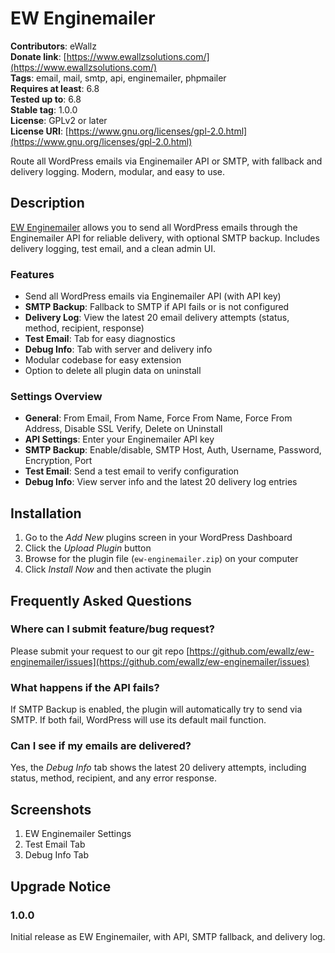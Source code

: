 # EW Enginemailer

**Contributors**: eWallz  
**Donate link**: [https://www.ewallzsolutions.com/](https://www.ewallzsolutions.com/)  
**Tags**: email, mail, smtp, api, enginemailer, phpmailer  
**Requires at least**: 6.8  
**Tested up to**: 6.8  
**Stable tag**: 1.0.0  
**License**: GPLv2 or later  
**License URI**: [https://www.gnu.org/licenses/gpl-2.0.html](https://www.gnu.org/licenses/gpl-2.0.html)  

Route all WordPress emails via Enginemailer API or SMTP, with fallback and delivery logging. Modern, modular, and easy to use.

## Description

[EW Enginemailer](https://www.ewallzsolutions.com/) allows you to send all WordPress emails through the Enginemailer API for reliable delivery, with optional SMTP backup. Includes delivery logging, test email, and a clean admin UI.

### Features

- Send all WordPress emails via Enginemailer API (with API key)
- **SMTP Backup**: Fallback to SMTP if API fails or is not configured
- **Delivery Log**: View the latest 20 email delivery attempts (status, method, recipient, response)
- **Test Email**: Tab for easy diagnostics
- **Debug Info**: Tab with server and delivery info
- Modular codebase for easy extension
- Option to delete all plugin data on uninstall

### Settings Overview

- **General**: From Email, From Name, Force From Name, Force From Address, Disable SSL Verify, Delete on Uninstall
- **API Settings**: Enter your Enginemailer API key
- **SMTP Backup**: Enable/disable, SMTP Host, Auth, Username, Password, Encryption, Port
- **Test Email**: Send a test email to verify configuration
- **Debug Info**: View server info and the latest 20 delivery log entries

## Installation

1. Go to the *Add New* plugins screen in your WordPress Dashboard
2. Click the *Upload Plugin* button
3. Browse for the plugin file (`ew-enginemailer.zip`) on your computer
4. Click *Install Now* and then activate the plugin

## Frequently Asked Questions

### Where can I submit feature/bug request?
Please submit your request to our git repo [https://github.com/ewallz/ew-enginemailer/issues](https://github.com/ewallz/ew-enginemailer/issues)

### What happens if the API fails?
If SMTP Backup is enabled, the plugin will automatically try to send via SMTP. If both fail, WordPress will use its default mail function.

### Can I see if my emails are delivered?
Yes, the *Debug Info* tab shows the latest 20 delivery attempts, including status, method, recipient, and any error response.

## Screenshots

1. EW Enginemailer Settings
2. Test Email Tab
3. Debug Info Tab

## Upgrade Notice

### 1.0.0
Initial release as EW Enginemailer, with API, SMTP fallback, and delivery log.
